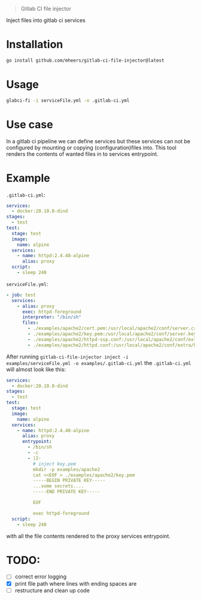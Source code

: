> Gitlab CI file injector

Inject files into gitlab ci services

# Installation

```bash
go install github.com/mheers/gitlab-ci-file-injector@latest
```

# Usage

```bash
glabci-fi -i serviceFile.yml -o .gitlab-ci.yml
```

# Use case

In a gitlab ci pipeline we can define services but these services can not be configured by mounting or copying (configuration)files into. This tool renders the contents of wanted files in to services entrypoint.

# Example

`.gitlab-ci.yml`:

```yaml
services:
  - docker:20.10.8-dind
stages:
  - test
test:
  stage: test
  image:
    name: alpine
  services:
    - name: httpd:2.4.48-alpine
      alias: proxy
  script:
    - sleep 240
```

`serviceFile.yml`:

```yaml
- job: test
  services:
    - alias: proxy
      exec: httpd-foreground
      interpreter: "/bin/sh"
      files:
        - ./examples/apache2/cert.pem:/usr/local/apache2/conf/server.crt
        - ./examples/apache2/key.pem:/usr/local/apache2/conf/server.key
        - ./examples/apache2/httpd-ssp.conf:/usr/local/apache2/conf/extra/httpd-ssp.conf
        - ./examples/apache2/httpd.conf:/usr/local/apache2/conf/extra/httpd.conf
```

After running
`gitlab-ci-file-injector inject -i examples/serviceFile.yml -o examples/.gitlab-ci.yml`
the `.gitlab-ci.yml` will almost look like this:

```yaml
services:
  - docker:20.10.8-dind
stages:
  - test
test:
  stage: test
  image:
    name: alpine
  services:
    - name: httpd:2.4.48-alpine
      alias: proxy
      entrypoint:
        - /bin/sh
        - -c
        - |2-
          # inject key.pem
          mkdir -p examples/apache2
          cat <<EOF > ./examples/apache2/key.pem
          -----BEGIN PRIVATE KEY-----
          ...some secrets....
          -----END PRIVATE KEY-----

          EOF

          exec httpd-foreground
  script:
    - sleep 240
```

with all the file contents rendered to the proxy services entrypoint.

# TODO:

- [ ] correct error logging
- [x] print file path where lines with ending spaces are
- [ ] restructure and clean up code
